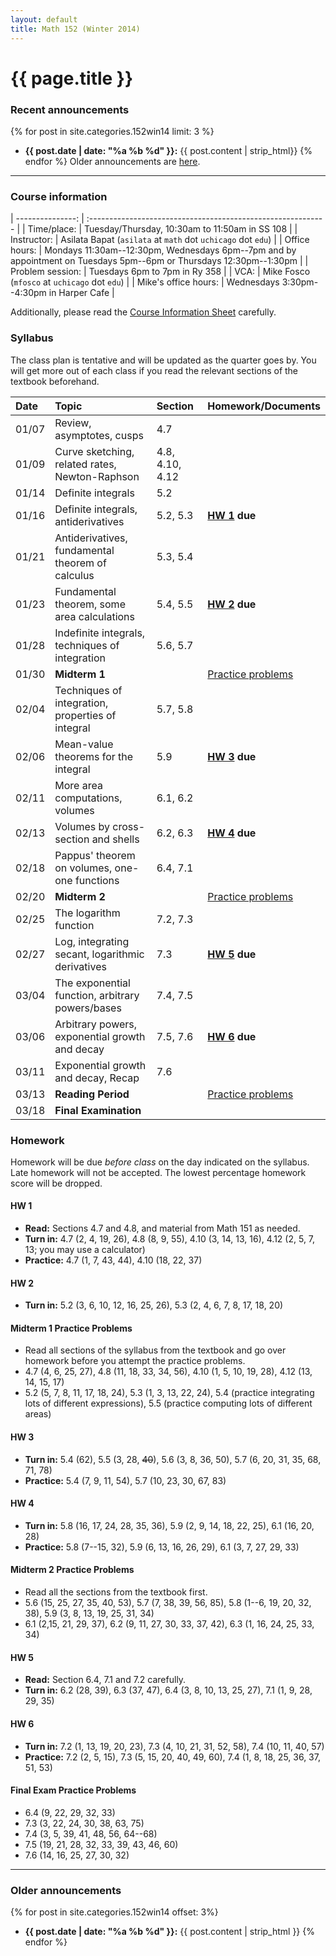 ```yaml
---
layout: default
title: Math 152 (Winter 2014)
---
```


# {{ page.title }}

### Recent announcements
{% for post in site.categories.152win14 limit: 3 %}
* **{{ post.date | date: "%a %b %d" }}:** {{ post.content | strip_html}}
{% endfor %}
Older announcements are [here](#older-announcements).

----

### Course information
<div class="infotable">

| ---------------:     | :-----------------------------------------------------------                                                       |
| Time/place:          | Tuesday/Thursday, 10:30am to 11:50am in SS 108                                                                     |
| Instructor:          | Asilata Bapat (`asilata` at `math` dot `uchicago` dot `edu`)                                                       |
| Office hours:        | Mondays 11:30am--12:30pm, Wednesdays 6pm--7pm and by appointment on Tuesdays 5pm--6pm or Thursdays 12:30pm--1:30pm |
| Problem session:     | Tuesdays 6pm to 7pm in Ry 358                                                                                      |
| VCA:                 | Mike Fosco (`mfosco` at `uchicago` dot `edu`)                                                                      |
| Mike's office hours: | Wednesdays 3:30pm--4:30pm in Harper Cafe                                                                           |

</div>

Additionally, please read the [Course Information Sheet](courseinformationsheet.pdf) carefully.

### Syllabus
The class plan is tentative and will be updated as the quarter goes by. You will get more out of each class if you read the relevant sections of the textbook beforehand.
<div class="classplan">

| Date  | Topic                                             | Section         | Homework/Documents       |
| :---- | :-----------------------------                    | :---------      | :-------------------     |
| 01/07 | Review, asymptotes, cusps                         | 4.7             |                          |
| 01/09 | Curve sketching, related rates, Newton-Raphson    | 4.8, 4.10, 4.12 |                          |
| 01/14 | Definite integrals                                | 5.2             |                          |
| 01/16 | Definite integrals, antiderivatives               | 5.2, 5.3        | **[HW 1](#hw-1) due**    |
| 01/21 | Antiderivatives, fundamental theorem of calculus  | 5.3, 5.4        |                          |
| 01/23 | Fundamental theorem, some area calculations       | 5.4, 5.5        | **[HW 2](#hw-2) due**    |
| 01/28 | Indefinite integrals, techniques of integration   | 5.6, 5.7        |                          |
| 01/30 | **Midterm 1**                                     |                 | [Practice problems][p1]  |
| 02/04 | Techniques of integration, properties of integral | 5.7, 5.8        |                          |
| 02/06 | Mean-value theorems for the integral              | 5.9             | **[HW 3](#hw-3) due**    |
| 02/11 | More area computations, volumes                   | 6.1, 6.2        |                          |
| 02/13 | Volumes by cross-section and shells               | 6.2, 6.3        | **[HW 4](#hw-4) due**    |
| 02/18 | Pappus' theorem on volumes, one-one functions     | 6.4, 7.1        |                          |
| 02/20 | **Midterm 2**                                     |                 | [Practice problems][p2]  |
| 02/25 | The logarithm function                            | 7.2, 7.3        |                          |
| 02/27 | Log, integrating secant, logarithmic derivatives  | 7.3             | **[HW 5](#hw-5) due**    |
| 03/04 | The exponential function, arbitrary powers/bases  | 7.4, 7.5        |                          |
| 03/06 | Arbitrary powers, exponential growth and decay    | 7.5, 7.6        | **[HW 6](#hw-6) due**    |
| 03/11 | Exponential growth and decay, Recap               | 7.6             |                          |
| 03/13 | **Reading Period**                                |                 | [Practice problems][pf] |
| 03/18 | **Final Examination**                             |                 |                          |

[p1]: #midterm-1-practice-problems
[p2]: #midterm-2-practice-problems
[pf]: #final-exam-practice-problems

</div>

### Homework
Homework will be due _before class_ on the day indicated on the syllabus. Late homework will not be accepted. The lowest percentage homework score will be dropped.

#### HW 1
* **Read:** Sections 4.7 and 4.8, and material from Math 151 as needed.
* **Turn in:** 4.7 (2, 4, 19, 26), 4.8 (8, 9, 55), 4.10 (3, 14, 13, 16), 4.12 (2, 5, 7, 13; you may use a calculator)
* **Practice:** 4.7 (1, 7, 43, 44), 4.10 (18, 22, 37)

#### HW 2
* **Turn in:** 5.2 (3, 6, 10, 12, 16, 25, 26), 5.3 (2, 4, 6, 7, 8, 17, 18, 20)

#### Midterm 1 Practice Problems

* Read all sections of the syllabus from the textbook and go over homework before you attempt the practice problems.
* 4.7 (4, 6, 25, 27), 4.8 (11, 18, 33, 34, 56), 4.10 (1, 5, 10, 19, 28), 4.12 (13, 14, 15, 17)
* 5.2 (5, 7, 8, 11, 17, 18, 24), 5.3 (1, 3, 13, 22, 24), 5.4 (practice integrating lots of different expressions), 5.5 (practice computing lots of different areas)

#### HW 3
* **Turn in:** 5.4 (62), 5.5 (3, 28, ~~40~~), 5.6 (3, 8, 36, 50), 5.7 (6, 20, 31, 35, 68, 71, 78)
* **Practice:** 5.4 (7, 9, 11, 54), 5.7 (10, 23, 30, 67, 83)

#### HW 4
* **Turn in:** 5.8 (16, 17, 24, 28, 35, 36), 5.9 (2, 9, 14, 18, 22, 25), 6.1 (16, 20, 28)
* **Practice:** 5.8 (7--15, 32), 5.9 (6, 13, 16, 26, 29), 6.1 (3, 7, 27, 29, 33)

#### Midterm 2 Practice Problems
* Read all the sections from the textbook first.
* 5.6 (15, 25, 27, 35, 40, 53), 5.7 (7, 38, 39, 56, 85), 5.8 (1--6, 19, 20, 32, 38), 5.9 (3, 8, 13, 19, 25, 31, 34)
* 6.1 (2,15, 21, 29, 37), 6.2 (9, 11, 27, 30, 33, 37, 42), 6.3 (1, 16, 24, 25, 33, 34)

#### HW 5
* **Read:** Section 6.4, 7.1 and 7.2 carefully.
* **Turn in:** 6.2 (28, 39), 6.3 (37, 47), 6.4 (3, 8, 10, 13, 25, 27), 7.1 (1, 9, 28, 29, 35)

#### HW 6
* **Turn in:** 7.2 (1, 13, 19, 20, 23), 7.3 (4, 10, 21, 31, 52, 58), 7.4 (10, 11, 40, 57)
* **Practice:** 7.2 (2, 5, 15), 7.3 (5, 15, 20, 40, 49, 60), 7.4 (1, 8, 18, 25, 36, 37, 51, 53)

#### Final Exam Practice Problems
* 6.4 (9, 22, 29, 32, 33)
* 7.3 (3, 22, 24, 30, 38, 63, 75)
* 7.4 (3, 5, 39, 41, 48, 56, 64--68)
* 7.5 (19, 21, 28, 32, 33, 39, 43, 46, 60)
* 7.6 (14, 16, 25, 27, 30, 32)

----
### Older announcements
{% for post in site.categories.152win14 offset: 3%}
* **{{ post.date | date: "%a %b %d" }}:** {{ post.content | strip_html }}
{% endfor %}

